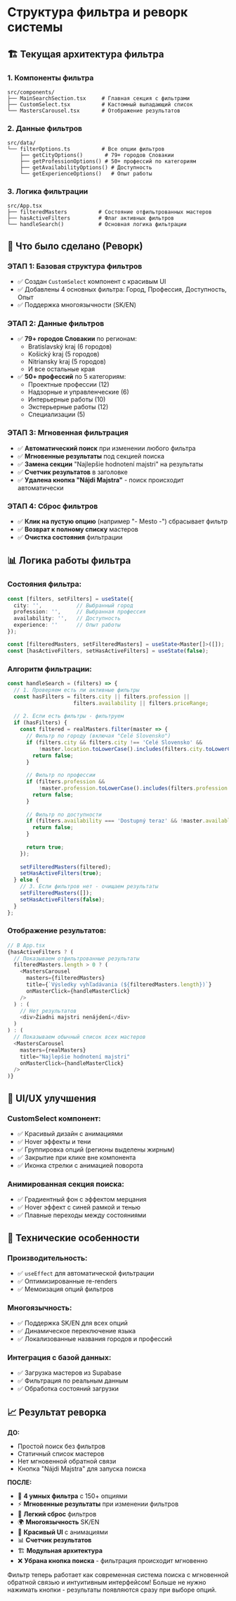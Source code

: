# Структура фильтра и реворк системы

## 🏗️ Текущая архитектура фильтра

### 1. **Компоненты фильтра**

```
src/components/
├── MainSearchSection.tsx     # Главная секция с фильтрами
├── CustomSelect.tsx          # Кастомный выпадающий список
└── MastersCarousel.tsx       # Отображение результатов
```

### 2. **Данные фильтров**

```
src/data/
└── filterOptions.ts          # Все опции фильтров
    ├── getCityOptions()       # 79+ городов Словакии
    ├── getProfessionOptions() # 50+ профессий по категориям
    ├── getAvailabilityOptions() # Доступность
    └── getExperienceOptions()   # Опыт работы
```

### 3. **Логика фильтрации**

```
src/App.tsx
├── filteredMasters          # Состояние отфильтрованных мастеров
├── hasActiveFilters         # Флаг активных фильтров
└── handleSearch()           # Основная логика фильтрации
```

## 🔄 Что было сделано (Реворк)

### **ЭТАП 1: Базовая структура фильтров**
- ✅ Создан `CustomSelect` компонент с красивым UI
- ✅ Добавлены 4 основных фильтра: Город, Профессия, Доступность, Опыт
- ✅ Поддержка многоязычности (SK/EN)

### **ЭТАП 2: Данные фильтров**
- ✅ **79+ городов Словакии** по регионам:
  - Bratislavský kraj (6 городов)
  - Košický kraj (5 городов) 
  - Nitriansky kraj (5 городов)
  - И все остальные края
- ✅ **50+ профессий** по 5 категориям:
  - Проектные профессии (12)
  - Надзорные и управленческие (6)
  - Интерьерные работы (10)
  - Экстерьерные работы (12)
  - Специализации (5)

### **ЭТАП 3: Мгновенная фильтрация**
- ✅ **Автоматический поиск** при изменении любого фильтра
- ✅ **Мгновенные результаты** под секцией поиска
- ✅ **Замена секции** "Najlepšie hodnotení majstri" на результаты
- ✅ **Счетчик результатов** в заголовке
- ✅ **Удалена кнопка "Nájdi Majstra"** - поиск происходит автоматически

### **ЭТАП 4: Сброс фильтров**
- ✅ **Клик на пустую опцию** (например "- Mesto -") сбрасывает фильтр
- ✅ **Возврат к полному списку** мастеров
- ✅ **Очистка состояния** фильтрации

## 📊 Логика работы фильтра

### **Состояния фильтра:**
```typescript
const [filters, setFilters] = useState({
  city: '',           // Выбранный город
  profession: '',     // Выбранная профессия  
  availability: '',   // Доступность
  experience: ''      // Опыт работы
});

const [filteredMasters, setFilteredMasters] = useState<Master[]>([]);
const [hasActiveFilters, setHasActiveFilters] = useState(false);
```

### **Алгоритм фильтрации:**
```typescript
const handleSearch = (filters) => {
  // 1. Проверяем есть ли активные фильтры
  const hasFilters = filters.city || filters.profession || 
                     filters.availability || filters.priceRange;
  
  // 2. Если есть фильтры - фильтруем
  if (hasFilters) {
    const filtered = realMasters.filter(master => {
      // Фильтр по городу (включая "Celé Slovensko")
      if (filters.city && filters.city !== 'Celé Slovensko' && 
          !master.location.toLowerCase().includes(filters.city.toLowerCase())) {
        return false;
      }
      
      // Фильтр по профессии
      if (filters.profession && 
          !master.profession.toLowerCase().includes(filters.profession.toLowerCase())) {
        return false;
      }
      
      // Фильтр по доступности
      if (filters.availability === 'Dostupný teraz' && !master.available) {
        return false;
      }
      
      return true;
    });
    
    setFilteredMasters(filtered);
    setHasActiveFilters(true);
  } else {
    // 3. Если фильтров нет - очищаем результаты
    setFilteredMasters([]);
    setHasActiveFilters(false);
  }
};
```

### **Отображение результатов:**
```typescript
// В App.tsx
{hasActiveFilters ? (
  // Показываем отфильтрованные результаты
  filteredMasters.length > 0 ? (
    <MastersCarousel 
      masters={filteredMasters} 
      title={`Výsledky vyhľadávania (${filteredMasters.length})`}
      onMasterClick={handleMasterClick}
    />
  ) : (
    // Нет результатов
    <div>Žiadni majstri nenájdení</div>
  )
) : (
  // Показываем обычный список всех мастеров
  <MastersCarousel 
    masters={realMasters} 
    title="Najlepšie hodnotení majstri" 
    onMasterClick={handleMasterClick}
  />
)}
```

## 🎨 UI/UX улучшения

### **CustomSelect компонент:**
- ✅ Красивый дизайн с анимациями
- ✅ Hover эффекты и тени
- ✅ Группировка опций (регионы выделены жирным)
- ✅ Закрытие при клике вне компонента
- ✅ Иконка стрелки с анимацией поворота

### **Анимированная секция поиска:**
- ✅ Градиентный фон с эффектом мерцания
- ✅ Hover эффект с синей рамкой и тенью
- ✅ Плавные переходы между состояниями

## 🔧 Технические особенности

### **Производительность:**
- ✅ `useEffect` для автоматической фильтрации
- ✅ Оптимизированные re-renders
- ✅ Мемоизация опций фильтров

### **Многоязычность:**
- ✅ Поддержка SK/EN для всех опций
- ✅ Динамическое переключение языка
- ✅ Локализованные названия городов и профессий

### **Интеграция с базой данных:**
- ✅ Загрузка мастеров из Supabase
- ✅ Фильтрация по реальным данным
- ✅ Обработка состояний загрузки

## 📈 Результат реворка

**ДО:**
- Простой поиск без фильтров
- Статичный список мастеров
- Нет мгновенной обратной связи
- Кнопка "Nájdi Majstra" для запуска поиска

**ПОСЛЕ:**
- 🎯 **4 умных фильтра** с 150+ опциями
- ⚡ **Мгновенные результаты** при изменении фильтров
- 🔄 **Легкий сброс** фильтров
- 🌍 **Многоязычность** SK/EN
- 🎨 **Красивый UI** с анимациями
- 📊 **Счетчик результатов**
- 🏗️ **Модульная архитектура**
- ❌ **Убрана кнопка поиска** - фильтрация происходит мгновенно

Фильтр теперь работает как современная система поиска с мгновенной обратной связью и интуитивным интерфейсом! Больше не нужно нажимать кнопки - результаты появляются сразу при выборе опций.